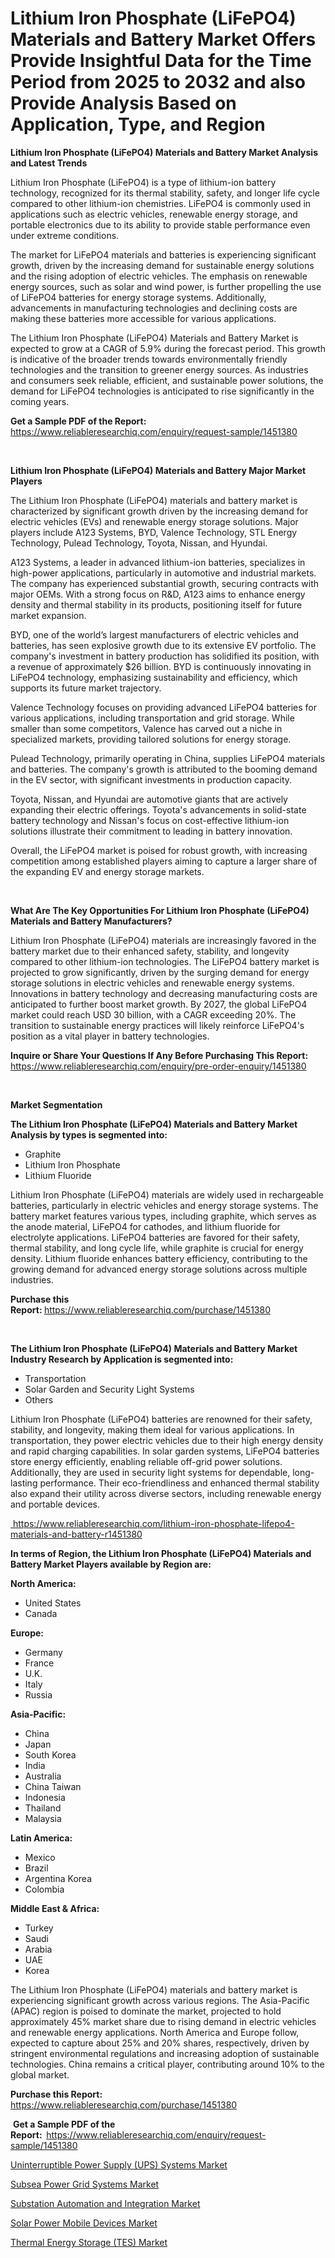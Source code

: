 <p><h1>Lithium Iron Phosphate (LiFePO4) Materials and Battery Market Offers Provide Insightful Data for the Time Period from 2025 to 2032 and also Provide Analysis Based on Application, Type, and Region</h1></p><p><strong>Lithium Iron Phosphate (LiFePO4) Materials and Battery Market Analysis and Latest Trends</strong></p>
<p><p>Lithium Iron Phosphate (LiFePO4) is a type of lithium-ion battery technology, recognized for its thermal stability, safety, and longer life cycle compared to other lithium-ion chemistries. LiFePO4 is commonly used in applications such as electric vehicles, renewable energy storage, and portable electronics due to its ability to provide stable performance even under extreme conditions.</p><p>The market for LiFePO4 materials and batteries is experiencing significant growth, driven by the increasing demand for sustainable energy solutions and the rising adoption of electric vehicles. The emphasis on renewable energy sources, such as solar and wind power, is further propelling the use of LiFePO4 batteries for energy storage systems. Additionally, advancements in manufacturing technologies and declining costs are making these batteries more accessible for various applications.</p><p>The Lithium Iron Phosphate (LiFePO4) Materials and Battery Market is expected to grow at a CAGR of 5.9% during the forecast period. This growth is indicative of the broader trends towards environmentally friendly technologies and the transition to greener energy sources. As industries and consumers seek reliable, efficient, and sustainable power solutions, the demand for LiFePO4 technologies is anticipated to rise significantly in the coming years.</p></p>
<p><strong>Get a Sample PDF of the Report:&nbsp;</strong> <a href="https://www.reliableresearchiq.com/enquiry/request-sample/1451380?utm_campaign=1087&utm_medium=2&utm_source=Github&utm_content=ia&utm_term=07042025&utm_id=lithium-iron-phosphate-lifepo4-materials-and-battery">https://www.reliableresearchiq.com/enquiry/request-sample/1451380</a></p>
<p>&nbsp;</p>
<p><strong>Lithium Iron Phosphate (LiFePO4) Materials and Battery Major Market Players</strong></p>
<p><p>The Lithium Iron Phosphate (LiFePO4) materials and battery market is characterized by significant growth driven by the increasing demand for electric vehicles (EVs) and renewable energy storage solutions. Major players include A123 Systems, BYD, Valence Technology, STL Energy Technology, Pulead Technology, Toyota, Nissan, and Hyundai.</p><p>A123 Systems, a leader in advanced lithium-ion batteries, specializes in high-power applications, particularly in automotive and industrial markets. The company has experienced substantial growth, securing contracts with major OEMs. With a strong focus on R&D, A123 aims to enhance energy density and thermal stability in its products, positioning itself for future market expansion.</p><p>BYD, one of the world’s largest manufacturers of electric vehicles and batteries, has seen explosive growth due to its extensive EV portfolio. The company's investment in battery production has solidified its position, with a revenue of approximately $26 billion. BYD is continuously innovating in LiFePO4 technology, emphasizing sustainability and efficiency, which supports its future market trajectory.</p><p>Valence Technology focuses on providing advanced LiFePO4 batteries for various applications, including transportation and grid storage. While smaller than some competitors, Valence has carved out a niche in specialized markets, providing tailored solutions for energy storage.</p><p>Pulead Technology, primarily operating in China, supplies LiFePO4 materials and batteries. The company's growth is attributed to the booming demand in the EV sector, with significant investments in production capacity.</p><p>Toyota, Nissan, and Hyundai are automotive giants that are actively expanding their electric offerings. Toyota's advancements in solid-state battery technology and Nissan's focus on cost-effective lithium-ion solutions illustrate their commitment to leading in battery innovation.</p><p>Overall, the LiFePO4 market is poised for robust growth, with increasing competition among established players aiming to capture a larger share of the expanding EV and energy storage markets.</p></p>
<p>&nbsp;</p>
<p><strong>What Are The Key Opportunities For Lithium Iron Phosphate (LiFePO4) Materials and Battery Manufacturers?</strong></p>
<p><p>Lithium Iron Phosphate (LiFePO4) materials are increasingly favored in the battery market due to their enhanced safety, stability, and longevity compared to other lithium-ion technologies. The LiFePO4 battery market is projected to grow significantly, driven by the surging demand for energy storage solutions in electric vehicles and renewable energy systems. Innovations in battery technology and decreasing manufacturing costs are anticipated to further boost market growth. By 2027, the global LiFePO4 market could reach USD 30 billion, with a CAGR exceeding 20%. The transition to sustainable energy practices will likely reinforce LiFePO4's position as a vital player in battery technologies.</p></p>
<p><strong>Inquire or Share Your Questions If Any Before Purchasing This Report:</strong> <a href="https://www.reliableresearchiq.com/enquiry/pre-order-enquiry/1451380?utm_campaign=1087&utm_medium=2&utm_source=Github&utm_content=ia&utm_term=07042025&utm_id=lithium-iron-phosphate-lifepo4-materials-and-battery">https://www.reliableresearchiq.com/enquiry/pre-order-enquiry/1451380</a></p>
<p>&nbsp;</p>
<p><strong>Market Segmentation</strong></p>
<p><strong>The Lithium Iron Phosphate (LiFePO4) Materials and Battery Market Analysis by types is segmented into:</strong></p>
<p><ul><li>Graphite</li><li>Lithium Iron Phosphate</li><li>Lithium Fluoride</li></ul></p>
<p><p>Lithium Iron Phosphate (LiFePO4) materials are widely used in rechargeable batteries, particularly in electric vehicles and energy storage systems. The battery market features various types, including graphite, which serves as the anode material, LiFePO4 for cathodes, and lithium fluoride for electrolyte applications. LiFePO4 batteries are favored for their safety, thermal stability, and long cycle life, while graphite is crucial for energy density. Lithium fluoride enhances battery efficiency, contributing to the growing demand for advanced energy storage solutions across multiple industries.</p></p>
<p><strong>Purchase this Report:&nbsp;</strong><a href="https://www.reliableresearchiq.com/purchase/1451380?utm_campaign=1087&utm_medium=2&utm_source=Github&utm_content=ia&utm_term=07042025&utm_id=lithium-iron-phosphate-lifepo4-materials-and-battery">https://www.reliableresearchiq.com/purchase/1451380</a></p>
<p>&nbsp;</p>
<p><strong>The Lithium Iron Phosphate (LiFePO4) Materials and Battery Market Industry Research by Application is segmented into:</strong></p>
<p><ul><li>Transportation</li><li>Solar Garden and Security Light Systems</li><li>Others</li></ul></p>
<p><p>Lithium Iron Phosphate (LiFePO4) batteries are renowned for their safety, stability, and longevity, making them ideal for various applications. In transportation, they power electric vehicles due to their high energy density and rapid charging capabilities. In solar garden systems, LiFePO4 batteries store energy efficiently, enabling reliable off-grid power solutions. Additionally, they are used in security light systems for dependable, long-lasting performance. Their eco-friendliness and enhanced thermal stability also expand their utility across diverse sectors, including renewable energy and portable devices.</p></p>
<p><a href="https://www.reliableresearchiq.com/lithium-iron-phosphate-lifepo4-materials-and-battery-r1451380?utm_campaign=1087&utm_medium=2&utm_source=Github&utm_content=ia&utm_term=07042025&utm_id=lithium-iron-phosphate-lifepo4-materials-and-battery">&nbsp;https://www.reliableresearchiq.com/lithium-iron-phosphate-lifepo4-materials-and-battery-r1451380</a></p>
<p><strong>In terms of Region, the Lithium Iron Phosphate (LiFePO4) Materials and Battery Market Players available by Region are:</strong></p>
<p>
    <p> <strong> North America: </strong>
        <ul>
            <li>United States</li>
            <li>Canada</li>
        </ul>
        </p> 
    <p> <strong> Europe: </strong>
        <ul>
            <li>Germany</li>
            <li>France</li>
            <li>U.K.</li>
            <li>Italy</li>
            <li>Russia</li>
        </ul>
        </p> 
    <p> <strong> Asia-Pacific: </strong>
        <ul>
            <li>China</li>
            <li>Japan</li>
            <li>South Korea</li>
            <li>India</li>
            <li>Australia</li>
            <li>China Taiwan</li>
            <li>Indonesia</li>
            <li>Thailand</li>
            <li>Malaysia</li>
        </ul>
        </p> 
    <p> <strong> Latin America: </strong>
        <ul>
            <li>Mexico</li>
            <li>Brazil</li>
            <li>Argentina Korea</li>
            <li>Colombia</li>
        </ul>
        </p> 
    <p> <strong> Middle East & Africa: </strong>
        <ul>
            <li>Turkey</li>
            <li>Saudi</li>
            <li>Arabia</li>
            <li>UAE</li>
            <li>Korea</li>
        </ul>
    </p>
    </p>
<p><p>The Lithium Iron Phosphate (LiFePO4) materials and battery market is experiencing significant growth across various regions. The Asia-Pacific (APAC) region is poised to dominate the market, projected to hold approximately 45% market share due to rising demand in electric vehicles and renewable energy applications. North America and Europe follow, expected to capture about 25% and 20% shares, respectively, driven by stringent environmental regulations and increasing adoption of sustainable technologies. China remains a critical player, contributing around 10% to the global market.</p></p>
<p><strong>Purchase this Report: </strong><a href="https://www.reliableresearchiq.com/purchase/1451380?utm_campaign=1087&utm_medium=2&utm_source=Github&utm_content=ia&utm_term=07042025&utm_id=lithium-iron-phosphate-lifepo4-materials-and-battery">https://www.reliableresearchiq.com/purchase/1451380</a></p>
<p>&nbsp;<strong>Get a Sample PDF of the Report:&nbsp;&nbsp;</strong><a href="https://www.reliableresearchiq.com/enquiry/request-sample/1451380?utm_campaign=1087&utm_medium=2&utm_source=Github&utm_content=ia&utm_term=07042025&utm_id=lithium-iron-phosphate-lifepo4-materials-and-battery">https://www.reliableresearchiq.com/enquiry/request-sample/1451380</a></p>
<p><strong></strong></p>
<p><p><a href="https://github.com/larotnanonhx/Market-Research-Report-List-1/blob/main/uninterruptible-power-supply-ups-systems-market.md?utm_campaign=1087&utm_medium=2&utm_source=Github&utm_content=ia&utm_term=07042025&utm_id=lithium-iron-phosphate-lifepo4-materials-and-battery">Uninterruptible Power Supply (UPS) Systems Market</a></p><p><a href="https://github.com/bibzmuiko/Market-Research-Report-List-1/blob/main/subsea-power-grid-systems-market.md?utm_campaign=1087&utm_medium=2&utm_source=Github&utm_content=ia&utm_term=07042025&utm_id=lithium-iron-phosphate-lifepo4-materials-and-battery">Subsea Power Grid Systems Market</a></p><p><a href="https://github.com/linnuripat/Market-Research-Report-List-1/blob/main/substation-automation-and-integration-market.md?utm_campaign=1087&utm_medium=2&utm_source=Github&utm_content=ia&utm_term=07042025&utm_id=lithium-iron-phosphate-lifepo4-materials-and-battery">Substation Automation and Integration Market</a></p><p><a href="https://github.com/kelttnandan9/Market-Research-Report-List-1/blob/main/solar-power-mobile-devices-market.md?utm_campaign=1087&utm_medium=2&utm_source=Github&utm_content=ia&utm_term=07042025&utm_id=lithium-iron-phosphate-lifepo4-materials-and-battery">Solar Power Mobile Devices Market</a></p><p><a href="https://github.com/borsiflorsfa/Market-Research-Report-List-1/blob/main/thermal-energy-storage-tes-market.md?utm_campaign=1087&utm_medium=2&utm_source=Github&utm_content=ia&utm_term=07042025&utm_id=lithium-iron-phosphate-lifepo4-materials-and-battery">Thermal Energy Storage (TES) Market</a></p></p>